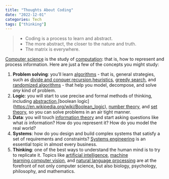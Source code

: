 ```yaml
---
title: "Thoughts About Coding"
date: "2022-12-01"
categories: Tech
tags: ["thinking"]
---
```


> - Coding is a process to learn and abstract.
> - The more abstract, the closer to the nature and truth.
> - The matrix is everywhere.

[Computer science](https://en.wikipedia.org/wiki/Computer_science) is the study of [computation](https://en.wikipedia.org/wiki/Computation): that is, how to represent and process information. Here are just a few of the concepts you might study:

1.  **Problem solving**: you’ll learn [algorithms](https://en.wikipedia.org/wiki/Algorithm) - that is, general strategies, such as [divide and conquer](https://en.wikipedia.org/wiki/Divide_and_conquer_algorithm),[recursion](https://en.wikipedia.org/wiki/Recursive_algorithm),[heuristics](https://en.wikipedia.org/wiki/Heuristic_algorithm), [greedy search](https://en.wikipedia.org/wiki/Greedy_algorithm), and [randomized algorithms](https://en.wikipedia.org/wiki/Randomized_algorithm) - that help you model, decompose, and solve *any* kind of problem.
2.  **Logic**: you will start to use precise and formal methods of thinking, including [abstraction](https://en.wikipedia.org/wiki/Abstraction_(computer_science)),[boolean logic](https://en.wikipedia.org/wiki/Boolean_logic), [number theory](https://en.wikipedia.org/wiki/Number_theory), and [set theory](https://en.wikipedia.org/wiki/Set_theory), so you can solve problems in an air tight manner.
3.  **Data**: you will touch [information theory](https://en.wikipedia.org/wiki/Information_theory) and start asking questions like what *is* information? How do you represent it? How do you model the real world?
4.  **Systems**: how do you design and build complex systems that satisfy a set of requirements and constraints? [Systems engineering](https://en.wikipedia.org/wiki/Systems_engineering) is an essential topic in almost every business.
5.  **Thinking**: one of the best ways to understand the human mind is to try to replicate it. Topics like [artificial intelligence](https://en.wikipedia.org/wiki/Artificial_intelligence),
[machine learning](https://en.wikipedia.org/wiki/Machine_learning),[computer vision](https://en.wikipedia.org/wiki/Computer_vision), and [natural language processing](https://en.wikipedia.org/wiki/Natural_language_processing) are at the forefront of not only computer science, but also biology, psychology, philosophy, and mathematics.

